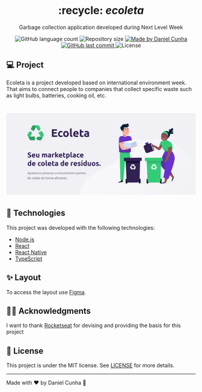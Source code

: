 <div align="center">
  <h1>
    :recycle: <i>ecoleta</i>
  </h1>

  <p>
    Garbage collection application developed during Next Level Week
  </p>

  <p align="center">
  <img alt="GitHub language count" src="https://img.shields.io/github/languages/count/danielccunha/ecoleta">

  <img alt="Repository size" src="https://img.shields.io/github/repo-size/danielccunha/ecoleta">
	
  <a href="https://www.linkedin.com/in/daniel-cunha-53053816b/">
    <img alt="Made by Daniel Cunha" src="https://img.shields.io/badge/made%20by-Daniel%20Cunha-%23">
  </a>

  <a href="https://github.com/danielccunha/ecoleta/commits/master">
    <img alt="GitHub last commit" src="https://img.shields.io/github/last-commit/danielccunha/ecoleta">
  </a>

  <img alt="License" src="https://img.shields.io/badge/license-MIT-brightgreen">  
</p>
</div>

## :computer: Project

Ecoleta is a project developed based on international environment week. That aims to connect people to companies that collect specific waste such as light bulbs, batteries, cooking oil, etc.

<h1 align="center">
    <img alt="Example" title="Example" src=".github/ecoleta.png" />
</h1>

## :rocket: Technologies

This project was developed with the following technologies:

- [Node.js](https://nodejs.org/en/)
- [React](https://reactjs.org)
- [React Native](https://facebook.github.io/react-native/)
- [TypeScript](https://www.typescriptlang.org/)

## :sparkles: Layout

To access the layout use [Figma](https://www.figma.com/file/1SxgOMojOB2zYT0Mdk28lB/).

## 🙏🏼 Acknowledgments

I want to thank [Rocketseat](https://github.com/Rocketseat) for devising and providing the basis for this project

## :memo: License

This project is under the MIT license. See [LICENSE](LICENSE) for more details.

---

Made with :heart: by Daniel Cunha :wave: 
